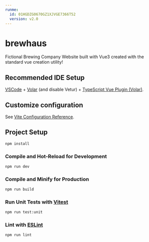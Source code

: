 ```yaml
---
runme:
  id: 01HGDZG0670GZ1XJVGE7366T52
  version: v2.0
---
```


# brewhaus

Fictional Brewing Company Website built with Vue3 created with the standard vue creation utility!

## Recommended IDE Setup

[VSCode](https://code.visualstudio.com/) + [Volar](https://marketplace.visualstudio.com/items?itemName=Vue.volar) (and disable Vetur) + [TypeScript Vue Plugin (Volar)](https://marketplace.visualstudio.com/items?itemName=Vue.vscode-typescript-vue-plugin).

## Customize configuration

See [Vite Configuration Reference](https://vitejs.dev/config/).

## Project Setup

```sh {"id":"01HGDZG0670GZ1XJVGDZDM8KTD"}
npm install
```

### Compile and Hot-Reload for Development

```sh {"id":"01HGDZG0670GZ1XJVGE10PM6XX"}
npm run dev
```

### Compile and Minify for Production

```sh {"id":"01HGDZG0670GZ1XJVGE216DZ37"}
npm run build
```

### Run Unit Tests with [Vitest](https://vitest.dev/)

```sh {"id":"01HGDZG0670GZ1XJVGE26G3YBQ"}
npm run test:unit
```

### Lint with [ESLint](https://eslint.org/)

```sh {"id":"01HGDZG0670GZ1XJVGE5MAE0MZ"}
npm run lint
```
